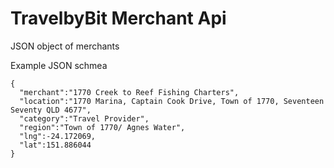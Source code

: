 # TravelbyBit Merchant Api
JSON object of merchants

Example JSON schmea

```
{
  "merchant":"1770 Creek to Reef Fishing Charters",
  "location":"1770 Marina, Captain Cook Drive, Town of 1770, Seventeen Seventy QLD 4677",
  "category":"Travel Provider",
  "region":"Town of 1770/ Agnes Water",
  "lng":-24.172069,
  "lat":151.886044
}
```
